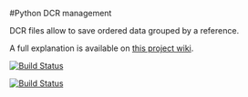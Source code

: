 #Python DCR management

DCR files allow to save ordered data grouped by a reference.

A full explanation is available on [this project wiki](http://bitbucket.org/iga/python-dcr/wiki/Home).

[![Build Status](https://drone.io/bitbucket.org/iga/python-dcr/status.png)](https://drone.io/bitbucket.org/iga/python-dcr/latest)

[![Build Status](https://travis-ci.org/appliedgenomics/python-dcr.png?branch=master)](https://travis-ci.org/appliedgenomics/python-dcr)

